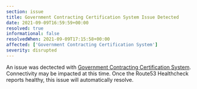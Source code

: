 ```yaml
---
section: issue
title: Government Contracting Certification System Issue Detected
date: 2021-09-09T16:59:59+00:00
resolved: true
informational: false
resolvedWhen: 2021-09-09T17:15:58+00:00
affected: ['Government Contracting Certification System']
severity: disrupted
---
```

An issue was dectected with [Government Contracting Certification System](https://certify.sba.gov).  Connectivity may be impacted at this time.  Once the Route53 Healthcheck reports healthy, this issue will automatically resolve.
